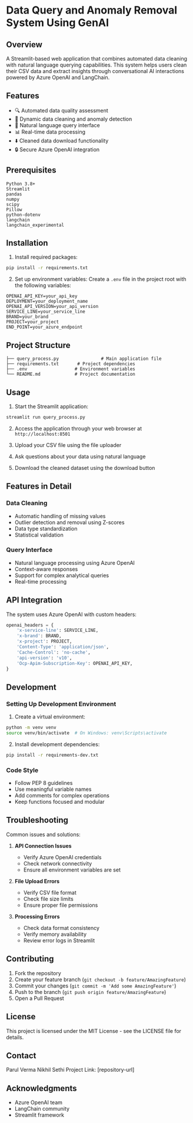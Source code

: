 # Data Query and Anomaly Removal System Using GenAI


## Overview
A Streamlit-based web application that combines automated data cleaning with natural language querying capabilities. This system helps users clean their CSV data and extract insights through conversational AI interactions powered by Azure OpenAI and LangChain.

## Features
- 🔍 Automated data quality assessment
- 🧹 Dynamic data cleaning and anomaly detection
- 💬 Natural language query interface
- 📊 Real-time data processing
- ⬇️ Cleaned data download functionality
- 🔒 Secure Azure OpenAI integration

## Prerequisites
```
Python 3.8+
Streamlit
pandas
numpy
scipy
Pillow
python-dotenv
langchain
langchain_experimental
```

## Installation


1. Install required packages:
```bash
pip install -r requirements.txt
```

2. Set up environment variables:
Create a `.env` file in the project root with the following variables:
```
OPENAI_API_KEY=your_api_key
DEPLOYMENT=your_deployment_name
OPENAI_API_VERSION=your_api_version
SERVICE_LINE=your_service_line
BRAND=your_brand
PROJECT=your_project
END_POINT=your_azure_endpoint
```

## Project Structure
```
├── query_process.py                # Main application file
├── requirements.txt       # Project dependencies
├── .env                  # Environment variables
└── README.md             # Project documentation
```

## Usage

1. Start the Streamlit application:
```bash
streamlit run query_process.py
```

2. Access the application through your web browser at `http://localhost:8501`

3. Upload your CSV file using the file uploader

4. Ask questions about your data using natural language

5. Download the cleaned dataset using the download button

## Features in Detail

### Data Cleaning
- Automatic handling of missing values
- Outlier detection and removal using Z-scores
- Data type standardization
- Statistical validation

### Query Interface
- Natural language processing using Azure OpenAI
- Context-aware responses
- Support for complex analytical queries
- Real-time processing

## API Integration

The system uses Azure OpenAI with custom headers:
```python
openai_headers = {
    'x-service-line': SERVICE_LINE,
    'x-brand': BRAND,
    'x-project': PROJECT,
    'Content-Type': 'application/json',
    'Cache-Control': 'no-cache',
    'api-version': 'v10',
    'Ocp-Apim-Subscription-Key': OPENAI_API_KEY,
}
```

## Development

### Setting Up Development Environment

1. Create a virtual environment:
```bash
python -m venv venv
source venv/bin/activate  # On Windows: venv\Scripts\activate
```

2. Install development dependencies:
```bash
pip install -r requirements-dev.txt
```

### Code Style
- Follow PEP 8 guidelines
- Use meaningful variable names
- Add comments for complex operations
- Keep functions focused and modular

## Troubleshooting

Common issues and solutions:

1. **API Connection Issues**
   - Verify Azure OpenAI credentials
   - Check network connectivity
   - Ensure all environment variables are set

2. **File Upload Errors**
   - Verify CSV file format
   - Check file size limits
   - Ensure proper file permissions

3. **Processing Errors**
   - Check data format consistency
   - Verify memory availability
   - Review error logs in Streamlit

## Contributing
1. Fork the repository
2. Create your feature branch (`git checkout -b feature/AmazingFeature`)
3. Commit your changes (`git commit -m 'Add some AmazingFeature'`)
4. Push to the branch (`git push origin feature/AmazingFeature`)
5. Open a Pull Request

## License
This project is licensed under the MIT License - see the LICENSE file for details.

## Contact
Parul Verma 
Nikhil Sethi
Project Link: [repository-url]

## Acknowledgments
- Azure OpenAI team
- LangChain community
- Streamlit framework

